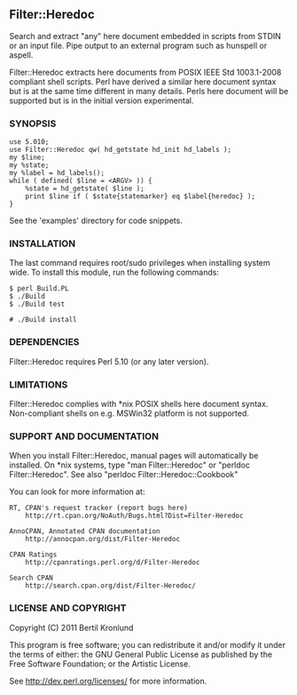 ## Filter::Heredoc

Search and extract "any" here document embedded in scripts from STDIN or an
input file. Pipe output to an external program such as hunspell or aspell.

Filter::Heredoc extracts here documents from POSIX IEEE Std 1003.1-2008
compliant shell scripts. Perl have derived a similar here document syntax
but is at the same time different in many details. Perls here document will
be supported but is in the initial version experimental. 

### SYNOPSIS

    use 5.010;
    use Filter::Heredoc qw( hd_getstate hd_init hd_labels );
    my $line;
    my %state;
    my %label = hd_labels();
    while ( defined( $line = <ARGV> )) {
        %state = hd_getstate( $line );
        print $line if ( $state{statemarker} eq $label{heredoc} );
    }

See the 'examples' directory for code snippets.

### INSTALLATION

The last command requires root/sudo privileges when installing
system wide. To install this module, run the following commands:

    $ perl Build.PL
    $ ./Build
    $ ./Build test
    
    # ./Build install

### DEPENDENCIES

Filter::Heredoc requires Perl 5.10 (or any later version).


### LIMITATIONS

Filter::Heredoc complies with *nix POSIX shells here document syntax.
Non-compliant shells on e.g. MSWin32 platform is not supported.


### SUPPORT AND DOCUMENTATION

When you install Filter::Heredoc, manual pages will automatically be
installed. On *nix systems, type "man Filter::Heredoc" or
"perldoc Filter::Heredoc". See also "perldoc Filter::Heredoc::Cookbook"

You can look for more information at:

    RT, CPAN's request tracker (report bugs here)
        http://rt.cpan.org/NoAuth/Bugs.html?Dist=Filter-Heredoc

    AnnoCPAN, Annotated CPAN documentation
        http://annocpan.org/dist/Filter-Heredoc

    CPAN Ratings
        http://cpanratings.perl.org/d/Filter-Heredoc

    Search CPAN
        http://search.cpan.org/dist/Filter-Heredoc/


### LICENSE AND COPYRIGHT

Copyright (C) 2011 Bertil Kronlund

This program is free software; you can redistribute it and/or modify it
under the terms of either: the GNU General Public License as published
by the Free Software Foundation; or the Artistic License.

See http://dev.perl.org/licenses/ for more information.

